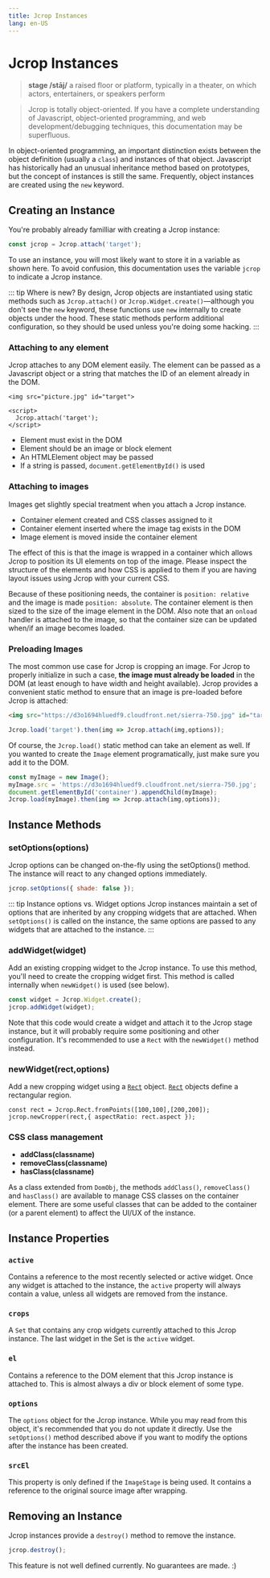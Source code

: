 ```yaml
---
title: Jcrop Instances
lang: en-US
---
```


# Jcrop Instances

> **stage /stāj/** a raised floor or platform, typically in a theater, on which actors, entertainers, or speakers perform

> Jcrop is totally object-oriented. If you have a complete understanding
> of Javascript, object-oriented programming, and web development/debugging
> techniques, this documentation may be superfluous.

In object-oriented programming, an important distinction exists between
the object definition (usually a `class`) and instances of that object.
Javascript has historically had an unusual inheritance method based on
prototypes, but the concept of instances is still the same. Frequently,
object instances are created using the `new` keyword.

## Creating an Instance

You're probably already familliar with creating a Jcrop instance:

```js
const jcrop = Jcrop.attach('target');
```

To use an instance, you will most likely want to store it in a
variable as shown here. To avoid confusion, this documentation
uses the variable `jcrop` to indicate a Jcrop instance.

::: tip Where is new?
By design, Jcrop objects are instantiated using static methods
such as `Jcrop.attach()` or `Jcrop.Widget.create()`—although
you don't see the `new` keyword, these functions use `new` internally
to create objects under the hood. These static methods perform
additional configuration, so they should be used unless you're
doing some hacking.
:::

### Attaching to any element

Jcrop attaches to any DOM element easily. The element can
be passed as a Javascript object or a string that matches the
ID of an element already in the DOM.

```html{4}
<img src="picture.jpg" id="target">

<script>
  Jcrop.attach('target');
</script>
```

  * Element must exist in the DOM
  * Element should be an image or block element
  * An HTMLElement object may be passed
  * If a string is passed, `document.getElementById()` is used

### Attaching to images

Images get slightly special treatment when you attach a Jcrop instance.

  * Container element created and CSS classes assigned to it
  * Container element inserted where the image tag exists in the DOM
  * Image element is moved inside the container element

The effect of this is that the image is wrapped in a container which
allows Jcrop to position its UI elements on top of the image.
Please inspect the structure of the elements and how CSS is applied to
them if you are having layout issues using Jcrop with your current CSS.

Because of these positioning needs, the container is `position: relative`
and the image is made `position: absolute`. The container element is then
sized to the size of the image element in the DOM. Also note that an
`onload` handler is attached to the image, so that the container size
can be updated when/if an image becomes loaded.

### Preloading Images

The most common use case for Jcrop is cropping an image. For Jcrop to
properly initialize in such a case, **the image must already be loaded**
in the DOM (at least enough to have width and height available).
Jcrop provides a convenient static method to ensure that an image is
pre-loaded before Jcrop is attached:

```html
<img src="https://d3o1694hluedf9.cloudfront.net/sierra-750.jpg" id="target">
```
```js
Jcrop.load('target').then(img => Jcrop.attach(img,options));
```

Of course, the `Jcrop.load()` static method can take an element as well.
If you wanted to create the `Image` element programatically, just make
sure you add it to the DOM.

```js
const myImage = new Image();
myImage.src = 'https://d3o1694hluedf9.cloudfront.net/sierra-750.jpg';
document.getElementById('container').appendChild(myImage);
Jcrop.load(myImage).then(img => Jcrop.attach(img,options));
```

## Instance Methods

### setOptions(options)

Jcrop options can be changed on-the-fly using the setOptions() method.
The instance will react to any changed options immediately.

```js
jcrop.setOptions({ shade: false });
```

::: tip Instance options vs. Widget options
Jcrop instances maintain a set of options that are inherited by any
cropping widgets that are attached. When `setOptions()` is called
on the instance, the same options are passed to any widgets that
are attached to the instance.
:::

### addWidget(widget)

Add an existing cropping widget to the Jcrop instance. To use this
method, you'll need to create the cropping widget first. This method
is called internally when `newWidget()` is used (see below).

```js
const widget = Jcrop.Widget.create();
jcrop.addWidget(widget);
```

Note that this code would create a widget and attach it to the Jcrop
stage instance, but it will probably require some positioning and
other configuration. It's recommended to use a `Rect` with the
`newWidget()` method instead.

### newWidget(rect,options)

Add a new cropping widget using a [`Rect`](/objects/rect.html) object.
[`Rect`](/objects/rect.html) objects define a rectangular region.

```js{2}
const rect = Jcrop.Rect.fromPoints([100,100],[200,200]);
jcrop.newCropper(rect,{ aspectRatio: rect.aspect });
```

### CSS class management

  * **addClass(classname)**
  * **removeClass(classname)**
  * **hasClass(classname)**

As a class extended from `DomObj`, the methods `addClass()`,
`removeClass()` and `hasClass()` are available to manage CSS
classes on the container element. There are some useful classes
that can be added to the container (or a parent element) to
affect the UI/UX of the instance.

## Instance Properties

### `active`

Contains a reference to the most recently selected or active widget.
Once any widget is attached to the instance, the `active` property
will always contain a value, unless all widgets are removed from
the instance.

### `crops`

A `Set` that contains any crop widgets currently attached to this
Jcrop instance. The last widget in the Set is the `active` widget.

### `el`

Contains a reference to the DOM element that this Jcrop instance is
attached to. This is almost always a div or block element of some type.

### `options`

The `options` object for the Jcrop instance. While you may read from
this object, it's recommended that you do not update it directly.
Use the `setOptions()` method described above if you want to modify
the options after the instance has been created.

### `srcEl`

This property is only defined if the `ImageStage` is being used.
It contains a reference to the original source image after wrapping.

## Removing an Instance

Jcrop instances provide a `destroy()` method to remove the instance.

```js
jcrop.destroy();
```

This feature is not well defined currently. No guarantees are made. :)

